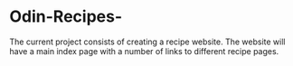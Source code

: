 # Odin-Recipes-

The current project consists of creating a recipe website. 
The website will have a main index page with a number of 
links to different recipe pages. 